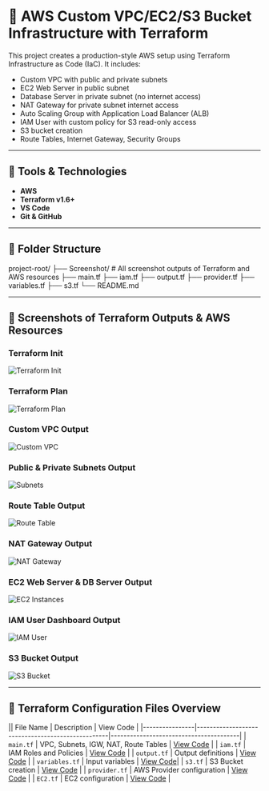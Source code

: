 # 🚀 AWS Custom VPC/EC2/S3 Bucket Infrastructure with Terraform

This project creates a production-style AWS setup using Terraform Infrastructure as Code (IaC). It includes:

- Custom VPC with public and private subnets
- EC2 Web Server in public subnet
- Database Server in private subnet (no internet access)
- NAT Gateway for private subnet internet access
- Auto Scaling Group with Application Load Balancer (ALB)
- IAM User with custom policy for S3 read-only access
- S3 bucket creation
- Route Tables, Internet Gateway, Security Groups

---

## 🔧 Tools & Technologies

- **AWS**
- **Terraform v1.6+**
- **VS Code**
- **Git & GitHub**

---

## 📁 Folder Structure
project-root/
├── Screenshot/ # All screenshot outputs of Terraform and AWS resources
├── main.tf
├── iam.tf
├── output.tf
├── provider.tf
├── variables.tf
├── s3.tf
└── README.md


---

## 📸 Screenshots of Terraform Outputs & AWS Resources

### Terraform Init
![Terraform Init](../Screenshot/terraform-init.png)

### Terraform Plan
![Terraform Plan](../Screenshot/terraform-plan.png)

### Custom VPC Output
![Custom VPC](../Screenshot/Custom-VPC.png)

### Public & Private Subnets Output
![Subnets](../Screenshot/Private-public-SUBNET.png)

### Route Table Output
![Route Table](../Screenshot/Route-table.png)

### NAT Gateway Output
![NAT Gateway](../Screenshot/NAT-Gateway.png)

### EC2 Web Server & DB Server Output
![EC2 Instances](../Screenshot/Ec2-web-database-srv.png)

### IAM User Dashboard Output
![IAM User](../Screenshot/IAM-User-dashboar.png)

### S3 Bucket Output
![S3 Bucket](../Screenshot/S3-Bucket.png)

---

## 🧾 Terraform Configuration Files Overview

|| File Name      | Description                                      | View Code                             |
|----------------|--------------------------------------------------|----------------------------------------|
| `main.tf`      | VPC, Subnets, IGW, NAT, Route Tables             | [View Code](./.TF%20Files/main.tf)     |
| `iam.tf`       | IAM Roles and Policies                           | [View Code](./.TF%20Files/iam.tf)      |
| `output.tf`    | Output definitions                               | [View Code](./.TF%20Files/output.tf)   |
| `variables.tf` | Input variables                                  | [View Code](./.TF%20Files/variables.tf)|
| `s3.tf`        | S3 Bucket creation                               | [View Code](./.TF%20Files/s3.tf)       |
| `provider.tf`  | AWS Provider configuration                       | [View Code](./.TF%20Files/provider.tf) |
| `EC2.tf`       | EC2 configuration                                | [View Code](./.TF%20Files/EC2.tf)      |




